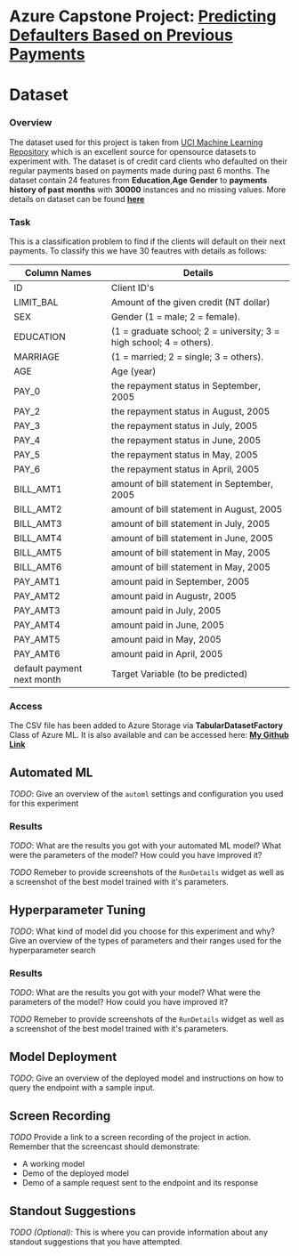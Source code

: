 

# Azure Capstone Project: <ins> Predicting Defaulters Based on Previous Payments </ins>


# Dataset


### Overview
The dataset used for this project is taken from [UCI Machine Learning Repository](https://archive.ics.uci.edu/ml/index.php) which is an excellent source for opensource datasets to experiment with. The dataset is of credit card clients who defaulted on their regular payments based on payments made during past 6 months. The dataset contain 24 features from **Education**,**Age** **Gender** to **payments history of past months** with **30000** instances and no missing values. More details on dataset can be found [**here**](https://archive.ics.uci.edu/ml/datasets/default+of+credit+card+clients)

### Task

This is a classification problem to find if the clients will default on their next payments. To classify this we have 30 feautres with details as follows:

Column Names | Details
------------ | -------------
ID | Client ID's
LIMIT_BAL | Amount of the given credit (NT dollar)
SEX | Gender (1 = male; 2 = female).
EDUCATION | (1 = graduate school; 2 = university; 3 = high school; 4 = others).
MARRIAGE | (1 = married; 2 = single; 3 = others).
AGE | Age (year)
PAY_0 | the repayment status in September, 2005
PAY_2 | the repayment status in August, 2005
PAY_3 | the repayment status in July, 2005
PAY_4 | the repayment status in June, 2005
PAY_5 | the repayment status in May, 2005
PAY_6 | the repayment status in April, 2005
BILL_AMT1 | amount of bill statement in September, 2005
BILL_AMT2 | amount of bill statement in August, 2005
BILL_AMT3 | amount of bill statement in July, 2005
BILL_AMT4 | amount of bill statement in June, 2005
BILL_AMT5 | amount of bill statement in May, 2005
BILL_AMT6 | amount of bill statement in May, 2005
PAY_AMT1 | amount paid in September, 2005
PAY_AMT2 | amount paid in Augustr, 2005
PAY_AMT3 | amount paid in July, 2005
PAY_AMT4 | amount paid in June, 2005
PAY_AMT5 | amount paid in May, 2005
PAY_AMT6 | amount paid in April, 2005
default payment next month | Target Variable (to be predicted)

### Access

The CSV file has been added to Azure Storage via **TabularDatasetFactory** Class of Azure ML. It is also available and can be accessed here: [**My Github Link**](https://raw.githubusercontent.com/SaadMuhammad/Azure_Capstone/main/default_credit_clients1.csv)

## Automated ML
*TODO*: Give an overview of the `automl` settings and configuration you used for this experiment

### Results
*TODO*: What are the results you got with your automated ML model? What were the parameters of the model? How could you have improved it?

*TODO* Remeber to provide screenshots of the `RunDetails` widget as well as a screenshot of the best model trained with it's parameters.

## Hyperparameter Tuning
*TODO*: What kind of model did you choose for this experiment and why? Give an overview of the types of parameters and their ranges used for the hyperparameter search


### Results
*TODO*: What are the results you got with your model? What were the parameters of the model? How could you have improved it?

*TODO* Remeber to provide screenshots of the `RunDetails` widget as well as a screenshot of the best model trained with it's parameters.

## Model Deployment
*TODO*: Give an overview of the deployed model and instructions on how to query the endpoint with a sample input.

## Screen Recording
*TODO* Provide a link to a screen recording of the project in action. Remember that the screencast should demonstrate:
- A working model
- Demo of the deployed  model
- Demo of a sample request sent to the endpoint and its response

## Standout Suggestions
*TODO (Optional):* This is where you can provide information about any standout suggestions that you have attempted.
